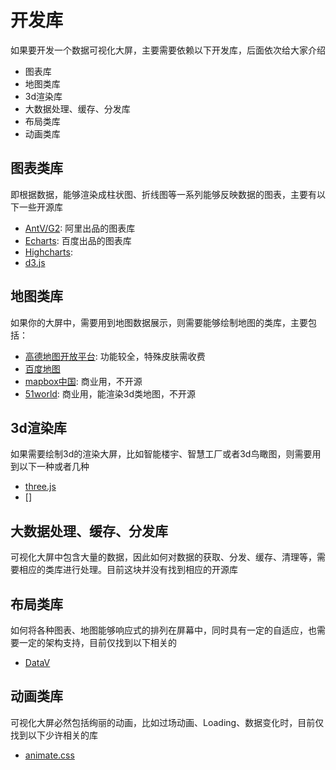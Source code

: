# 开发库
如果要开发一个数据可视化大屏，主要需要依赖以下开发库，后面依次给大家介绍
* 图表库
* 地图类库
* 3d渲染库
* 大数据处理、缓存、分发库
* 布局类库
* 动画类库

## 图表类库
即根据数据，能够渲染成柱状图、折线图等一系列能够反映数据的图表，主要有以下一些开源库
* [AntV/G2](): 阿里出品的图表库
* [Echarts](): 百度出品的图表库
* [Highcharts]():
* [d3.js]()

## 地图类库
如果你的大屏中，需要用到地图数据展示，则需要能够绘制地图的类库，主要包括：
* [高德地图开放平台](https://lbs.amap.com/): 功能较全，特殊皮肤需收费
* [百度地图]()
* [mapbox中国](https://www.mapbox.cn/products): 商业用，不开源
* [51world](http://www.51hitech.com/values/super-api): 商业用，能渲染3d类地图，不开源

## 3d渲染库
如果需要绘制3d的渲染大屏，比如智能楼宇、智慧工厂或者3d鸟瞰图，则需要用到以下一种或者几种
* [three.js]() 
* []

## 大数据处理、缓存、分发库
可视化大屏中包含大量的数据，因此如何对数据的获取、分发、缓存、清理等，需要相应的类库进行处理。目前这块并没有找到相应的开源库

## 布局类库
如何将各种图表、地图能够响应式的排列在屏幕中，同时具有一定的自适应，也需要一定的架构支持，目前仅找到以下相关的
* [DataV]()

## 动画类库
可视化大屏必然包括绚丽的动画，比如过场动画、Loading、数据变化时，目前仅找到以下少许相关的库
* [animate.css]()